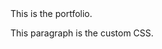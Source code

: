 <link rel= "stylesheet" type="text/css" href="assets/style.css"

<h1 class="fancy-text">This is the portfolio.</h1>
<p> This paragraph is the custom CSS.</p>
